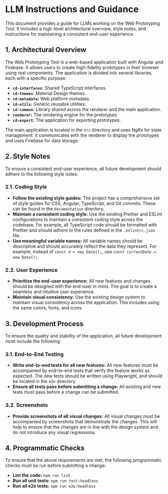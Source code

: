 # LLM Instructions and Guidance

This document provides a guide for LLMs working on the Web Prototyping Tool. It includes a high-level architectural overview, style notes, and instructions for maintaining a consistent end-user experience.

## 1. Architectural Overview

The Web Prototyping Tool is a web-based application built with Angular and Firebase. It allows users to create high-fidelity prototypes in their browser using real components. The application is divided into several libraries, each with a specific purpose:

- **`cd-interfaces`:** Shared TypeScript interfaces.
- **`cd-themes`:** Material Design themes.
- **`cd-metadata`:** Web platform metadata.
- **`cd-utils`:** Generic reusable utilities.
- **`cd-common`:** Library shared across the renderer and the main application.
- **`renderer`:** The rendering engine for the prototypes.
- **`cd-export`:** The application for exporting prototypes.

The main application is located in the `src` directory and uses NgRx for state management. It communicates with the renderer to display the prototypes and uses Firebase for data storage.

## 2. Style Notes

To ensure a consistent end-user experience, all future development should adhere to the following style notes:

### 2.1. Coding Style

- **Follow the existing style guides:** The project has a comprehensive set of style guides for CSS, Angular, TypeScript, and Git commits. These can be found in the `documentation` directory.
- **Maintain a consistent coding style:** Use the existing Prettier and ESLint configurations to maintain a consistent coding style across the codebase. For example, all TypeScript code should be formatted with Prettier and should adhere to the rules defined in the `.eslintrc.json` file.
- **Use meaningful variable names:** All variable names should be descriptive and should accurately reflect the data they represent. For example, instead of `const d = new Date();`, use `const currentDate = new Date();`.

### 2.2. User Experience

- **Prioritize the end-user experience:** All new features and changes should be designed with the end-user in mind. The goal is to create a seamless and intuitive user experience.
- **Maintain visual consistency:** Use the existing design system to maintain visual consistency across the application. This includes using the same colors, fonts, and icons.

## 3. Development Process

To ensure the quality and stability of the application, all future development must include the following:

### 3.1. End-to-End Testing

- **Write end-to-end tests for all new features:** All new features must be accompanied by end-to-end tests that verify the feature works as expected. The new tests should be written using Playwright, and should be located in the `e2e` directory.
- **Ensure all tests pass before submitting a change:** All existing and new tests must pass before a change can be submitted.

### 3.2. Screenshots

- **Provide screenshots of all visual changes:** All visual changes must be accompanied by screenshots that demonstrate the changes. This will help to ensure that the changes are in line with the design system and do not introduce any visual regressions.

## 4. Programmatic Checks

To ensure that the above requirements are met, the following programmatic checks must be run before submitting a change:

- **Lint the code:** `npm run lint`
- **Run all unit tests:** `npm run test:headless`
- **Run all e2e tests:** `npm run e2e:headless`
